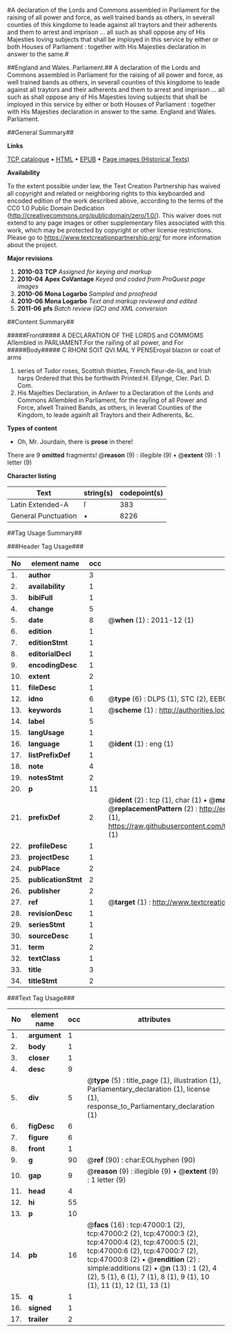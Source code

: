 #A declaration of the Lords and Commons assembled in Parliament for the raising of all power and force, as well trained bands as others, in severall counties of this kingdome to leade against all traytors and their adherents and them to arrest and imprison ... all such as shall oppose any of His Majesties loving subjects that shall be imployed in this service by either or both Houses of Parliament : together with His Majesties declaration in answer to the same.#

##England and Wales. Parliament.##
A declaration of the Lords and Commons assembled in Parliament for the raising of all power and force, as well trained bands as others, in severall counties of this kingdome to leade against all traytors and their adherents and them to arrest and imprison ... all such as shall oppose any of His Majesties loving subjects that shall be imployed in this service by either or both Houses of Parliament : together with His Majesties declaration in answer to the same.
England and Wales. Parliament.

##General Summary##

**Links**

[TCP catalogue](http://www.ota.ox.ac.uk/tcp/)  • 
[HTML](http://tei.it.ox.ac.uk/tcp/Texts-HTML/free/A37/A37734.html)  • 
[EPUB](http://tei.it.ox.ac.uk/tcp/Texts-EPUB/free/A37/A37734.epub) • 
[Page images (Historical Texts)](https://historicaltexts.jisc.ac.uk/eebo-11232761e)

**Availability**

To the extent possible under law, the Text Creation Partnership has waived all copyright and related or neighboring rights to this keyboarded and encoded edition of the work described above, according to the terms of the CC0 1.0 Public Domain Dedication (http://creativecommons.org/publicdomain/zero/1.0/). This waiver does not extend to any page images or other supplementary files associated with this work, which may be protected by copyright or other license restrictions. Please go to https://www.textcreationpartnership.org/ for more information about the project.

**Major revisions**

1. __2010-03__ __TCP__ *Assigned for keying and markup*
1. __2010-04__ __Apex CoVantage__ *Keyed and coded from ProQuest page images*
1. __2010-06__ __Mona Logarbo__ *Sampled and proofread*
1. __2010-06__ __Mona Logarbo__ *Text and markup reviewed and edited*
1. __2011-06__ __pfs__ *Batch review (QC) and XML conversion*

##Content Summary##

#####Front#####
A DECLARATION OF THE LORDS and COMMOMS Aſſembled in PARLIAMENT.For the raiſing of all power, and For
#####Body#####
C RHONI SOIT QVI MAL Y PENSEroyal blazon or coat of arms
1. series of Tudor roses, Scottish thistles, French fleur-de-lis, and Irish harps
Ordered that this be forthwith Printed:H. Elſynge, Cler. Parl. D. Com.
1. His Majeſties Declaration, in Anſwer to a Declaration of the Lords and Commons Aſſembled in Parliament, for the rayſing of all Power and Force, aſwell Trained Bands, as others, in ſeverall Counties of the Kingdom, to leade againſt all Traytors and their Adherents, &c.

**Types of content**

  * Oh, Mr. Jourdain, there is **prose** in there!

There are 9 **omitted** fragments! 
 @__reason__ (9) : illegible (9)  •  @__extent__ (9) : 1 letter (9)

**Character listing**


|Text|string(s)|codepoint(s)|
|---|---|---|
|Latin Extended-A|ſ|383|
|General Punctuation|•|8226|

##Tag Usage Summary##

###Header Tag Usage###

|No|element name|occ|attributes|
|---|---|---|---|
|1.|__author__|3||
|2.|__availability__|1||
|3.|__biblFull__|1||
|4.|__change__|5||
|5.|__date__|8| @__when__ (1) : 2011-12 (1)|
|6.|__edition__|1||
|7.|__editionStmt__|1||
|8.|__editorialDecl__|1||
|9.|__encodingDesc__|1||
|10.|__extent__|2||
|11.|__fileDesc__|1||
|12.|__idno__|6| @__type__ (6) : DLPS (1), STC (2), EEBO-CITATION (1), OCLC (1), VID (1)|
|13.|__keywords__|1| @__scheme__ (1) : http://authorities.loc.gov/ (1)|
|14.|__label__|5||
|15.|__langUsage__|1||
|16.|__language__|1| @__ident__ (1) : eng (1)|
|17.|__listPrefixDef__|1||
|18.|__note__|4||
|19.|__notesStmt__|2||
|20.|__p__|11||
|21.|__prefixDef__|2| @__ident__ (2) : tcp (1), char (1)  •  @__matchPattern__ (2) : ([0-9\-]+):([0-9IVX]+) (1), (.+) (1)  •  @__replacementPattern__ (2) : http://eebo.chadwyck.com/downloadtiff?vid=$1&page=$2 (1), https://raw.githubusercontent.com/textcreationpartnership/Texts/master/tcpchars.xml#$1 (1)|
|22.|__profileDesc__|1||
|23.|__projectDesc__|1||
|24.|__pubPlace__|2||
|25.|__publicationStmt__|2||
|26.|__publisher__|2||
|27.|__ref__|1| @__target__ (1) : http://www.textcreationpartnership.org/docs/. (1)|
|28.|__revisionDesc__|1||
|29.|__seriesStmt__|1||
|30.|__sourceDesc__|1||
|31.|__term__|2||
|32.|__textClass__|1||
|33.|__title__|3||
|34.|__titleStmt__|2||


###Text Tag Usage###

|No|element name|occ|attributes|
|---|---|---|---|
|1.|__argument__|1||
|2.|__body__|1||
|3.|__closer__|1||
|4.|__desc__|9||
|5.|__div__|5| @__type__ (5) : title_page (1), illustration (1), Parliamentary_declaration (1), license (1), response_to_Parliamentary_declaration (1)|
|6.|__figDesc__|6||
|7.|__figure__|6||
|8.|__front__|1||
|9.|__g__|90| @__ref__ (90) : char:EOLhyphen (90)|
|10.|__gap__|9| @__reason__ (9) : illegible (9)  •  @__extent__ (9) : 1 letter (9)|
|11.|__head__|4||
|12.|__hi__|55||
|13.|__p__|10||
|14.|__pb__|16| @__facs__ (16) : tcp:47000:1 (2), tcp:47000:2 (2), tcp:47000:3 (2), tcp:47000:4 (2), tcp:47000:5 (2), tcp:47000:6 (2), tcp:47000:7 (2), tcp:47000:8 (2)  •  @__rendition__ (2) : simple:additions (2)  •  @__n__ (13) : 1 (2), 4 (2), 5 (1), 6 (1), 7 (1), 8 (1), 9 (1), 10 (1), 11 (1), 12 (1), 13 (1)|
|15.|__q__|1||
|16.|__signed__|1||
|17.|__trailer__|2||
